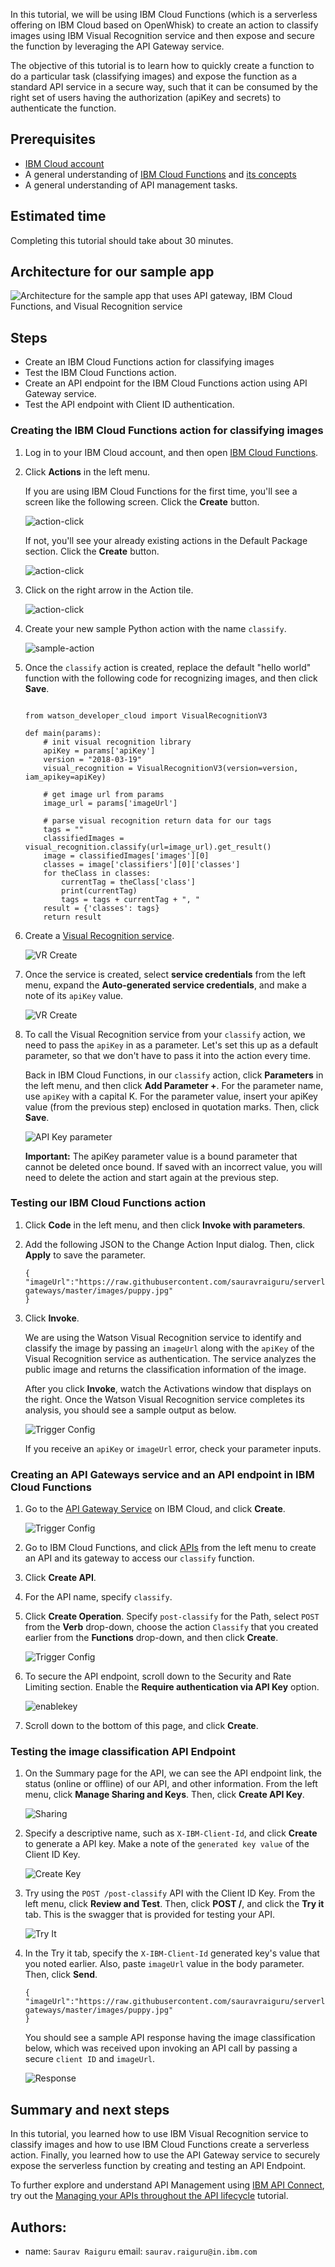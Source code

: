 
In this tutorial, we will be using IBM Cloud Functions (which is a serverless offering on IBM Cloud based on OpenWhisk) to create an action to classify images using IBM Visual Recognition service and then expose and secure the function by leveraging the API Gateway service.

The objective of this tutorial is to learn how to quickly create a function to do a particular task (classifying images) and expose the function as a standard API service in a secure way, such that it can be consumed by the right set of users having the authorization (apiKey and secrets) to authenticate the function.

## Prerequisites

* [IBM Cloud account](https://cloud.ibm.com/registration?cm_sp=ibmdev-_-developer-tutorials-_-cloudreg)
* A general understanding of [IBM Cloud Functions](https://cloud.ibm.com/docs/openwhisk) and [its concepts](https://cloud.ibm.com/functions/learn/concepts)
* A general understanding of API management tasks.

## Estimated time

Completing this tutorial should take about 30 minutes.

## Architecture for our sample app

![Architecture for the sample app that uses API gateway, IBM Cloud Functions, and Visual Recognition service](images/apifunctiondiagram.png)

## Steps

* Create an IBM Cloud Functions action for classifying images
* Test the IBM Cloud Functions action.
* Create an API endpoint for the IBM Cloud Functions action using API Gateway service.
* Test the API endpoint with Client ID authentication.

### Creating the IBM Cloud Functions action for classifying images

1. Log in to your IBM Cloud account, and then open [IBM Cloud Functions](https://cloud.ibm.com/functions/?cm_sp=ibmdev-_-developer-tutorials-_-cloudreg).

2. Click **Actions** in the left menu.

    If you are using IBM Cloud Functions for the first time, you'll see a screen like the following screen. Click the **Create** button.

    ![action-click](images/action-optional2.png)

    If not, you'll see your already existing actions in the Default Package section. Click the **Create** button.

    ![action-click](images/action-optional1.png)

3. Click on the right arrow in the Action tile.

      ![action-click](images/action-click.png)

4. Create your new sample Python action with the name `classify`.

      ![sample-action](images/sample-action.png)

5. Once the `classify` action is created, replace the default "hello world" function with the following code for recognizing images, and then click **Save**.

    ```

    from watson_developer_cloud import VisualRecognitionV3

    def main(params):
        # init visual recognition library
        apiKey = params['apiKey']
        version = "2018-03-19"
        visual_recognition = VisualRecognitionV3(version=version, iam_apikey=apiKey)

        # get image url from params
        image_url = params['imageUrl']

        # parse visual recognition return data for our tags
        tags = ""
        classifiedImages = visual_recognition.classify(url=image_url).get_result()
        image = classifiedImages['images'][0]
        classes = image['classifiers'][0]['classes']
        for theClass in classes:
            currentTag = theClass['class']
            print(currentTag)
            tags = tags + currentTag + ", "
        result = {'classes': tags}
        return result
    ```

3. Create a [Visual Recognition service](https://cloud.ibm.com/catalog/services/visual-recognition/?cm_sp=ibmdev-_-developer-tutorials-_-cloudreg).

    ![VR Create](images/vr-create.png)

4. Once the service is created, select **service credentials** from the left menu, expand the **Auto-generated service credentials**, and make a note of its `apiKey` value.

    ![VR Create](images/vr-creds.png)

5. To call the Visual Recognition service from your `classify` action, we need to pass the `apiKey` in as a parameter. Let's set this up as a default parameter, so that we don't have to pass it into the action every time.

    Back in IBM Cloud Functions, in our `classify` action, click **Parameters** in the left menu, and then click **Add Parameter +**. For the parameter name, use `apiKey` with a capital K. For the parameter value, insert your apiKey value (from the previous step) enclosed in quotation marks. Then, click **Save**.

    ![API Key parameter](images/parameter.png)

    **Important:** The apiKey parameter value is a bound parameter that cannot be deleted once bound. If saved with an incorrect value, you will need to delete the action and start again at the previous step.

### Testing our IBM Cloud Functions action

1. Click **Code** in the left menu, and then click **Invoke with parameters**.

2. Add the following JSON to the Change Action Input dialog. Then, click **Apply** to save the parameter.

    ```
    {
    "imageUrl":"https://raw.githubusercontent.com/sauravraiguru/serverless-gateways/master/images/puppy.jpg"    
    }
    ```

3. Click **Invoke**.

    We are using the Watson Visual Recognition service to identify and classify the image by passing an `imageUrl` along with the `apiKey` of the Visual Recognition service as authentication. The service analyzes the public image and returns the classification information of the image.

    After you click **Invoke**, watch the Activations window that displays on the right. Once the Watson Visual Recognition service completes its analysis, you should see a sample output as below.

    ![Trigger Config](images/activations.png)

    If you receive an `apiKey` or `imageUrl` error, check your parameter inputs.

### Creating an API Gateways service and an API endpoint in IBM Cloud Functions

1. Go to the [API Gateway Service](https://cloud.ibm.com/catalog/services/api-gateway?cm_sp=ibmdev-_-developer-tutorials-_-cloudreg) on IBM Cloud, and click **Create**.

    ![Trigger Config](images/apigw-create.png)

2. Go to IBM Cloud Functions, and click [APIs](https://cloud.ibm.com/functions/apimanagement) from the left menu to create an API and its gateway to access our `classify` function.

3. Click **Create API**.

4. For the API name, specify `classify`.

5. Click **Create Operation**.  Specify `post-classify` for the Path, select `POST` from the **Verb** drop-down, choose the action `Classify` that you created earlier from the **Functions** drop-down, and then click **Create**.

    ![Trigger Config](images/api-operation.png)

6. To secure the API endpoint, scroll down to the Security and Rate Limiting section. Enable the **Require authentication via API Key** option.

    ![enablekey](images/enablekey.png)

7. Scroll down to the bottom of this page, and click **Create**.

### Testing the image classification API Endpoint

1. On the Summary page for the API, we can see the API endpoint link, the status (online or offline) of our API, and other information.  From the left menu, click **Manage Sharing and Keys**.  Then, click **Create API Key**.

    ![Sharing](images/sharing-new.png)

2. Specify a descriptive name, such as `X-IBM-Client-Id`, and click **Create** to generate a API key. Make a note of the `generated key value` of the Client ID Key.

    ![Create Key](images/create-key.png)

3. Try using the `POST /post-classify` API with the Client ID Key. From the left menu, click **Review and Test**.  Then, click **POST /**, and click the **Try it** tab. This is the swagger that is provided for testing your API.

    ![Try It](images/post-classify-new.png)

4. In the Try it tab, specify the `X-IBM-Client-Id` generated key's value that you noted earlier. Also, paste `imageUrl` value in the body parameter.  Then, click **Send**.

    ```
    {
    "imageUrl":"https://raw.githubusercontent.com/sauravraiguru/serverless-gateways/master/images/puppy.jpg"    
    }
    ```

    You should see a sample API response having the image classification below, which was received upon invoking an API call by passing a secure `client ID` and `imageUrl`.

    ![Response](images/classify-response.png)

## Summary and next steps

In this tutorial, you learned how to use IBM Visual Recognition service to classify images and how to use IBM Cloud Functions create a serverless action. Finally, you learned how to use the API Gateway service to securely expose the serverless function by creating and testing an API Endpoint.

To further explore and understand API Management using [IBM API Connect](https://cloud.ibm.com/catalog/services/api-connect?cm_sp=ibmdev-_-developer-tutorials-_-cloudreg), try out the [Managing your APIs throughout the API lifecycle](/tutorials/create-and-manage-apis-using-api-connect/) tutorial.

## Authors:
  - name: `Saurav Raiguru` email: `saurav.raiguru@in.ibm.com`
